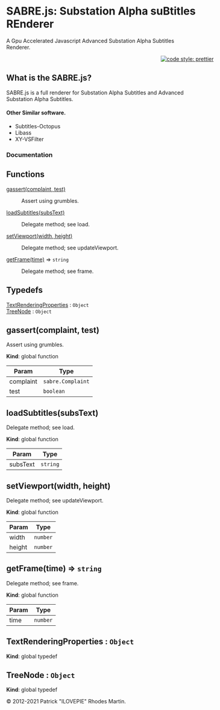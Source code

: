 # SABRE.js: Substation Alpha suBtitles REnderer

A Gpu Accelerated Javascript Advanced Substation Alpha Subtitles Renderer.

<span style="text-align:center; width:100vw;display:inline-block;">[![code style: prettier](https://img.shields.io/badge/code_style-prettier-ff69b4.svg?style=flat-square)](https://github.com/prettier/prettier)</span>

## What is the SABRE.js?

SABRE.js is a full renderer for Substation Alpha Subtitles and Advanced Substation Alpha Subtitles.

#### Other Similar software.

-   Subtitles-Octopus
-   Libass
-   XY-VSFilter

### Documentation

## Functions

<dl>
<dt><a href="#gassert">gassert(complaint, test)</a></dt>
<dd><p>Assert using grumbles.</p>
</dd>
<dt><a href="#loadSubtitles">loadSubtitles(subsText)</a></dt>
<dd><p>Delegate method; see load.</p>
</dd>
<dt><a href="#setViewport">setViewport(width, height)</a></dt>
<dd><p>Delegate method; see updateViewport.</p>
</dd>
<dt><a href="#getFrame">getFrame(time)</a> ⇒ <code>string</code></dt>
<dd><p>Delegate method; see frame.</p>
</dd>
</dl>

## Typedefs

<dl>
<dt><a href="#TextRenderingProperties">TextRenderingProperties</a> : <code>Object</code></dt>
<dd></dd>
<dt><a href="#TreeNode">TreeNode</a> : <code>Object</code></dt>
<dd></dd>
</dl>

<a name="gassert"></a>

## gassert(complaint, test)

Assert using grumbles.

**Kind**: global function

| Param     | Type                         |
| --------- | ---------------------------- |
| complaint | <code>sabre.Complaint</code> |
| test      | <code>boolean</code>         |

<a name="loadSubtitles"></a>

## loadSubtitles(subsText)

Delegate method; see load.

**Kind**: global function

| Param    | Type                |
| -------- | ------------------- |
| subsText | <code>string</code> |

<a name="setViewport"></a>

## setViewport(width, height)

Delegate method; see updateViewport.

**Kind**: global function

| Param  | Type                |
| ------ | ------------------- |
| width  | <code>number</code> |
| height | <code>number</code> |

<a name="getFrame"></a>

## getFrame(time) ⇒ <code>string</code>

Delegate method; see frame.

**Kind**: global function

| Param | Type                |
| ----- | ------------------- |
| time  | <code>number</code> |

<a name="TextRenderingProperties"></a>

## TextRenderingProperties : <code>Object</code>

**Kind**: global typedef  
<a name="TreeNode"></a>

## TreeNode : <code>Object</code>

**Kind**: global typedef

&copy; 2012-2021 Patrick "ILOVEPIE" Rhodes Martin.

